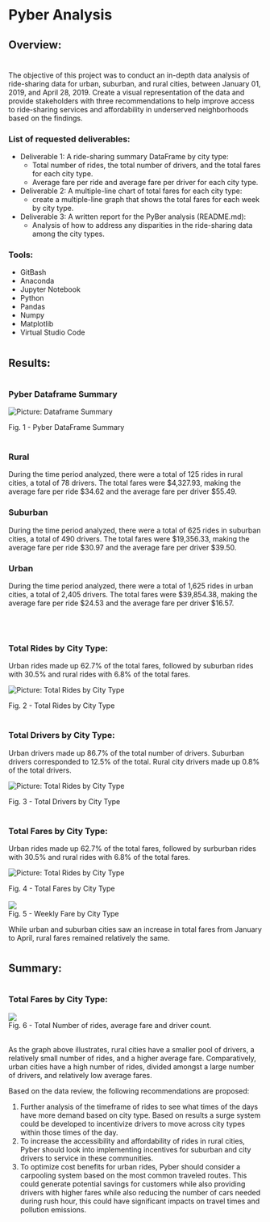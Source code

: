# Pyber Analysis

## Overview:
#
The objective of this project was to conduct an in-depth data analysis of ride-sharing data for urban, suburban, and rural cities, between January 01, 2019, and April 28, 2019. Create a visual representation of the data and provide stakeholders with three recommendations to help improve access to ride-sharing services and affordability in underserved neighborhoods based on the findings.

### List of requested deliverables:
- Deliverable 1: A ride-sharing summary DataFrame by city type:
    * Total number of rides, the total number of drivers, and the total fares for each city type.
    * Average fare per ride and average fare per driver for each city type.
- Deliverable 2: A multiple-line chart of total fares for each city type:
    * create a multiple-line graph that shows the total fares for each week by city type.
- Deliverable 3: A written report for the PyBer analysis (README.md):
    * Analysis of how to address any disparities in the ride-sharing data among the city types.

### Tools:
- GitBash
- Anaconda
- Jupyter Notebook
- Python
- Pandas
- Numpy
- Matplotlib
- Virtual Studio Code
#
## Results: 
#
### Pyber Dataframe Summary
![Picture: Dataframe Summary](/Resources/Pyber_Summary_df.png)
 <figcaption> Fig. 1 - Pyber DataFrame Summary </figcaption>
</br>

### Rural
During the time period analyzed, there were a total of 125 rides in rural cities, a total of 78 drivers. The total fares were $4,327.93, making the average fare per ride $34.62 and the average fare per driver $55.49.
<br />

### Suburban
During the time period analyzed, there were a total of 625 rides in suburban cities, a total of 490 drivers. The total fares were $19,356.33, making the average fare per ride $30.97 and the average fare per driver $39.50.
</br>

### Urban
During the time period analyzed, there were a total of 1,625 rides in urban cities, a total of 2,405 drivers. The total fares were $39,854.38, making the average fare per ride $24.53 and the average fare per driver $16.57.

</br>
</br
>

### Total Rides by City Type:
Urban rides made up 62.7% of the total fares, followed by suburban rides with 30.5% and rural rides with 6.8% of the total fares.

![Picture: Total Rides by City Type](/analysis/Fig6.png)
    <figcaption> Fig. 2 - Total Rides by City Type </figcaption>
</br>


### Total Drivers by City Type:
Urban drivers made up 86.7% of the total number of drivers. Suburban drivers corresponded to 12.5% of the total. Rural city drivers made up 0.8% of the total drivers.

![Picture: Total Rides by City Type](/analysis/Fig7.png)
 <figcaption> Fig. 3 - Total Drivers by City Type </figcaption>
</br>

### Total Fares by City Type:
Urban rides made up 62.7% of the total fares, followed by surburban rides with 30.5% and rural rides with 6.8% of the total fares.

![Picture: Total Rides by City Type](/analysis/Fig5.png)
 <figcaption> Fig. 4 - Total Fares by City Type </figcaption>
 </br>

 <img src=https://raw.githubusercontent.com/vandenesserm/Pyber_Analysis/main/analysis/PyBer_fare_summary.png> 
 <figcaption> Fig. 5 - Weekly Fare by City Type </figcaption>

While urban and suburban cities saw an increase in total fares from January to April, rural fares remained relatively the same.
</br>

#
## Summary: 
#
### Total Fares by City Type:
<img src=https://raw.githubusercontent.com/vandenesserm/Pyber_Analysis/main/analysis/Avg%20Fare%20-%20number%20rides%20-%20per%20city.png> 
 <figcaption> Fig. 6 - Total Number of rides, average fare and driver count. </figcaption>
 </br>

As the graph above illustrates, rural cities have a smaller pool of drivers, a relatively small number of rides, and a higher average fare. Comparatively, urban cities have a high number of rides, divided amongst a large number of drivers, and relatively low average fares.

Based on the data review, the following recommendations are proposed:

1) Further analysis of the timeframe of rides to see what times of the days have more demand based on city type. Based on results a surge system could be developed to incentivize drivers to move across city types within those times of the day.
2) To increase the accessibility and affordability of rides in rural cities, Pyber should look into implementing incentives for suburban and city drivers to service in these communities.
3) To optimize cost benefits for urban rides, Pyber should consider a carpooling system based on the most common traveled routes. This could generate potential savings for customers while also providing drivers with higher fares while also reducing the number of cars needed during rush hour, this could have significant impacts on travel times and pollution emissions.
